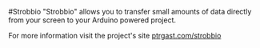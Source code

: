 #Strobbio
"Strobbio" allows you to transfer small amounts of data directly from your screen to your Arduino powered project.

For more information visit the project's site
[ptrgast.com/strobbio](http://ptrgast.com/strobbio/)
